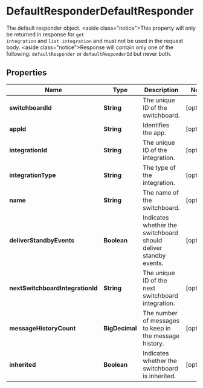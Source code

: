 

# DefaultResponderDefaultResponder

The default responder object. <aside class=\"notice\">This property will only be returned in response for <code>get integration</code> and <code>list integration</code> and must not be used in the request body.</aside> <aside class=\"notice\">Response will contain only one of the following: <code>defaultResponder</code> or <code>defaultResponderId</code> but never both.</aside> 

## Properties

| Name | Type | Description | Notes |
|------------ | ------------- | ------------- | -------------|
|**switchboardId** | **String** | The unique ID of the switchboard. |  [optional] |
|**appId** | **String** | Identifies the app. |  [optional] |
|**integrationId** | **String** | The unique ID of the integration. |  [optional] |
|**integrationType** | **String** | The type of the integration. |  [optional] |
|**name** | **String** | The name of the switchboard. |  [optional] |
|**deliverStandbyEvents** | **Boolean** | Indicates whether the switchboard should deliver standby events. |  [optional] |
|**nextSwitchboardIntegrationId** | **String** | The unique ID of the next switchboard integration. |  [optional] |
|**messageHistoryCount** | **BigDecimal** | The number of messages to keep in the message history. |  [optional] |
|**inherited** | **Boolean** | Indicates whether the switchboard is inherited. |  [optional] |



